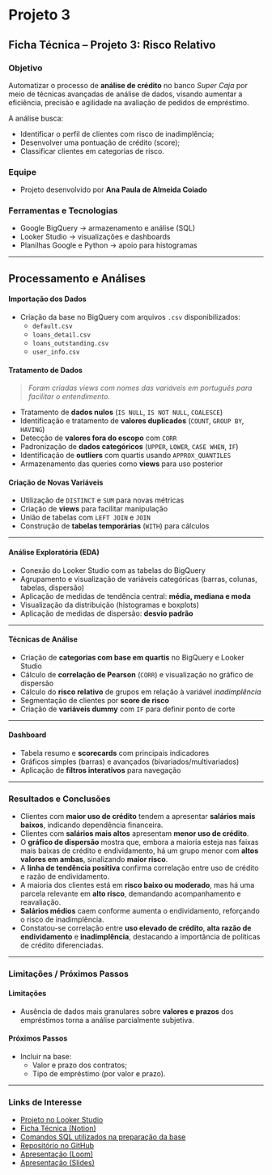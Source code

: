 # Projeto 3  
## Ficha Técnica – Projeto 3: Risco Relativo

### Objetivo
Automatizar o processo de **análise de crédito** no banco *Super Caja* por meio de técnicas avançadas de análise de dados, visando aumentar a eficiência, precisão e agilidade na avaliação de pedidos de empréstimo.  

A análise busca:
- Identificar o perfil de clientes com risco de inadimplência;  
- Desenvolver uma pontuação de crédito (score);  
- Classificar clientes em categorias de risco.

### Equipe
- Projeto desenvolvido por **Ana Paula de Almeida Coiado**

### Ferramentas e Tecnologias
- Google BigQuery → armazenamento e análise (SQL)  
- Looker Studio → visualizações e dashboards  
- Planilhas Google e Python → apoio para histogramas
  
---

## Processamento e Análises

#### Importação dos Dados
- Criação da base no BigQuery com arquivos `.csv` disponibilizados:
  - `default.csv`
  - `loans_detail.csv`
  - `loans_outstanding.csv`
  - `user_info.csv`

#### Tratamento de Dados
> *Foram criadas views com nomes das variáveis em português para facilitar o entendimento.*

- Tratamento de **dados nulos** (`IS NULL`, `IS NOT NULL`, `COALESCE`)  
- Identificação e tratamento de **valores duplicados** (`COUNT`, `GROUP BY`, `HAVING`)  
- Detecção de **valores fora do escopo** com `CORR`  
- Padronização de **dados categóricos** (`UPPER`, `LOWER`, `CASE WHEN`, `IF`)  
- Identificação de **outliers** com quartis usando `APPROX_QUANTILES`  
- Armazenamento das queries como **views** para uso posterior  

#### Criação de Novas Variáveis
- Utilização de `DISTINCT` e `SUM` para novas métricas  
- Criação de **views** para facilitar manipulação  
- União de tabelas com `LEFT JOIN` e `JOIN`  
- Construção de **tabelas temporárias** (`WITH`) para cálculos  

---

#### Análise Exploratória (EDA)
- Conexão do Looker Studio com as tabelas do BigQuery  
- Agrupamento e visualização de variáveis categóricas (barras, colunas, tabelas, dispersão)  
- Aplicação de medidas de tendência central: **média, mediana e moda**  
- Visualização da distribuição (histogramas e boxplots)  
- Aplicação de medidas de dispersão: **desvio padrão**

---

#### Técnicas de Análise
- Criação de **categorias com base em quartis** no BigQuery e Looker Studio  
- Cálculo de **correlação de Pearson** (`CORR`) e visualização no gráfico de dispersão  
- Cálculo do **risco relativo** de grupos em relação à variável *inadimplência*  
- Segmentação de clientes por **score de risco**  
- Criação de **variáveis dummy** com `IF` para definir ponto de corte  

---

#### Dashboard
- Tabela resumo e **scorecards** com principais indicadores  
- Gráficos simples (barras) e avançados (bivariados/multivariados)  
- Aplicação de **filtros interativos** para navegação  

---

### Resultados e Conclusões
- Clientes com **maior uso de crédito** tendem a apresentar **salários mais baixos**, indicando dependência financeira.  
- Clientes com **salários mais altos** apresentam **menor uso de crédito**.  
- O **gráfico de dispersão** mostra que, embora a maioria esteja nas faixas mais baixas de crédito e endividamento, há um grupo menor com **altos valores em ambas**, sinalizando **maior risco**.  
- A **linha de tendência positiva** confirma correlação entre uso de crédito e razão de endividamento.  
- A maioria dos clientes está em **risco baixo ou moderado**, mas há uma parcela relevante em **alto risco**, demandando acompanhamento e reavaliação.  
- **Salários médios** caem conforme aumenta o endividamento, reforçando o risco de inadimplência.  
- Constatou-se correlação entre **uso elevado de crédito**, **alta razão de endividamento** e **inadimplência**, destacando a importância de políticas de crédito diferenciadas.  

---

### Limitações / Próximos Passos

#### Limitações
- Ausência de dados mais granulares sobre **valores e prazos** dos empréstimos torna a análise parcialmente subjetiva.

#### Próximos Passos
- Incluir na base:
  - Valor e prazo dos contratos;  
  - Tipo de empréstimo (por valor e prazo).  

---

### Links de Interesse

- [Projeto no Looker Studio](https://lookerstudio.google.com/s/qs6T0kJmgR8)  
- [Ficha Técnica (Notion)](https://www.notion.so/2858dc77aa2d80d3aeb8d9cb6006b733?pvs=25)
- [Comandos SQL utilizados na preparação da base](https://github.com/Ana-Almeida110/laboratoria-proj3-analise_risco/blob/main/preparacao_base.sql)
- [Repositório no GitHub](https://github.com/Ana-Almeida110/laboratoria-proj3-analise_risco.git) 
- [Apresentação (Loom)](https://www.loom.com/share/18aae5c769d744f195b42016546dbd54?sid=23ef9201-f091-4837-ada1-4db1ad353ff9)
- [Apresentação (Slides)](https://docs.google.com/presentation/d/1wcZL3PGoHV6FuXbGO_GM0w0fKjaqCaE7/edit?usp=sharing&ouid=112893683117403532765&rtpof=true&sd=true)
